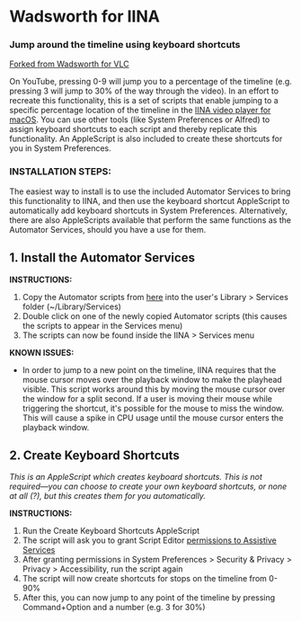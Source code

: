 # Wadsworth for IINA 
### Jump around the timeline using keyboard shortcuts

[Forked from Wadsworth for VLC](https://github.com/verbiate/Wadsworth-for-VLC)

On YouTube, pressing 0-9 will jump you to a percentage of the timeline (e.g. pressing 3 will jump to 30% of the way through the video). In an effort to recreate this functionality, this is a set of scripts that enable jumping to a specific percentage location of the timeline in the [IINA video player for macOS](https://github.com/lhc70000/iina). You can use other tools (like System Preferences or Alfred) to assign keyboard shortcuts to each script and thereby replicate this functionality. An AppleScript is also included to create these shortcuts for you in System Preferences.

### INSTALLATION STEPS:
The easiest way to install is to use the included Automator Services to bring this functionality to IINA, and then use the keyboard shortcut AppleScript to automatically add keyboard shortcuts in System Preferences. Alternatively, there are also AppleScripts available that perform the same functions as the Automator Services, should you have a use for them.

## 1. Install the Automator Services

**INSTRUCTIONS:**
1. Copy the Automator scripts from [here](https://github.com/verbiate/Wadsworth-for-IINA/tree/master/01%20Automator%20scripts) into the user's Library > Services folder (~/Library/Services)
2. Double click on one of the newly copied Automator scripts (this causes the scripts to appear in the Services menu)
3. The scripts can now be found inside the IINA > Services menu

**KNOWN ISSUES:**
* In order to jump to a new point on the timeline, IINA requires that the mouse cursor moves over the playback window to make the playhead visible. This script works around this by moving the mouse cursor over the window for a split second. If a user is moving their mouse while triggering the shortcut, it's possible for the mouse to miss the window. This will cause a spike in CPU usage until the mouse cursor enters the playback window.

## 2. Create Keyboard Shortcuts
_This is an AppleScript which creates keyboard shortcuts. This is not required—you can choose to create your own keyboard shortcuts, or none at all (?), but this creates them for you automatically._

**INSTRUCTIONS:**
1. Run the Create Keyboard Shortcuts AppleScript
2. The script will ask you to grant Script Editor [permissions to Assistive Services](https://developer.apple.com/library/content/documentation/LanguagesUtilities/Conceptual/MacAutomationScriptingGuide/AutomatetheUserInterface.html#//apple_ref/doc/uid/TP40016239-CH69-SW1)
3. After granting permissions in System Preferences > Security & Privacy > Privacy > Accessibility, run the script again
4. The script will now create shortcuts for stops on the timeline from 0-90%
5. After this, you can now jump to any point of the timeline by pressing Command+Option and a number (e.g. 3 for 30%)
